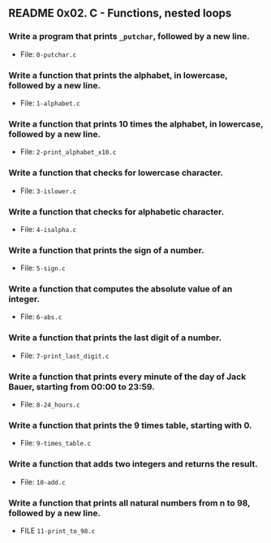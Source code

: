 ## README 0x02. C - Functions, nested loops

### Write a program that prints `_putchar`, followed by a new line.

- File: `0-putchar.c`

### Write a function that prints the alphabet, in lowercase, followed by a new line.

- File: `1-alphabet.c`

### Write a function that prints 10 times the alphabet, in lowercase, followed by a new line.

- File: `2-print_alphabet_x10.c`

### Write a function that checks for lowercase character.

- File: `3-islower.c`

### Write a function that checks for alphabetic character.

- File: `4-isalpha.c`

### Write a function that prints the sign of a number.

- File: `5-sign.c`

### Write a function that computes the absolute value of an integer.

- File: `6-abs.c`

### Write a function that prints the last digit of a number.

- File: `7-print_last_digit.c`

### Write a function that prints every minute of the day of Jack Bauer, starting from 00:00 to 23:59.

- File: `8-24_hours.c`

### Write a function that prints the 9 times table, starting with 0.

- File: `9-times_table.c`

### Write a function that adds two integers and returns the result.

- File: `10-add.c`

### Write a function that prints all natural numbers from n to 98, followed by a new line.

- FILE `11-print_to_98.c`
